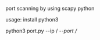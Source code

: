 port scanning by using scapy python

usage:
   install python3
   
   
  python3 port.py --ip  /*<target ip>  --port   /*<port number>
